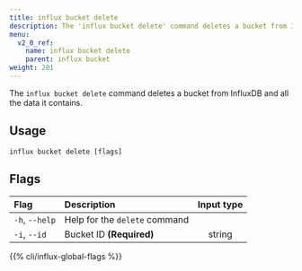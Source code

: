 ```yaml
---
title: influx bucket delete
description: The 'influx bucket delete' command deletes a bucket from InfluxDB and all the data it contains.
menu:
  v2_0_ref:
    name: influx bucket delete
    parent: influx bucket
weight: 201
---
```


The `influx bucket delete` command deletes a bucket from InfluxDB and all the data it contains.

## Usage
```
influx bucket delete [flags]
```

## Flags
| Flag           | Description                   | Input type  |
|:----           |:-----------                   |:----------: |
| `-h`, `--help` | Help for the `delete` command |             |
| `-i`, `--id`   | Bucket ID **(Required)**      | string      |

{{% cli/influx-global-flags %}}

